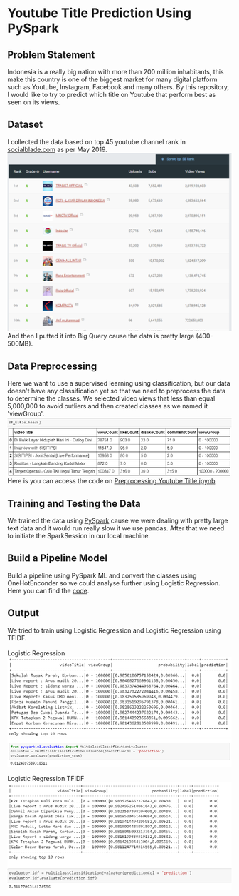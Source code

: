 # Youtube Title Prediction Using PySpark

## Problem Statement
Indonesia is a really big nation with more than 200 million inhabitants, this make this country is one of the biggest market for many digital platform such as Youtube, Instagram, Facebook and many others. By this repository, I would like to try to predict which title on Youtube that perform best as seen on its views.

## Dataset
I collected the data based on top 45 youtube channel rank in [socialblade.com](https://socialblade.com/youtube/top/country/id) as per May 2019.![image](https://github.com/AnggaPradiktas/YoutubeTitlePrediction-PySpark/blob/master/image/top45socialbladeindo.png) And then I putted it into Big Query cause the data is pretty large (400-500MB).

## Data Preprocessing
Here we want to use a supervised learning using classification, but our data doesn't have any classification yet so that we need to preprocess the data to determine the classes. We selected video views that less than equal 5,000,000 to avoid outliers and then created classes as we named it 'viewGroup'. 
![image](https://github.com/AnggaPradiktas/YoutubeTitlePrediction-PySpark/blob/master/image/df_title%20head.png)
Here is you can access the code on [Preprocessing Youtube Title.ipynb](https://github.com/AnggaPradiktas/YoutubeTitlePrediction-PySpark/blob/master/Preprocessing%20Youtube%20Title.ipynb)

## Training and Testing the Data
We trained the data using [PySpark](https://spark.apache.org/docs/latest/api/python/index.html) cause we were dealing with pretty large text data and it would run really slow it we use pandas. After that we need to initiate the SparkSession in our local machine.

## Build a Pipeline Model
Build a pipeline using PySpark ML and convert the classes using OneHotEnconder so we could analyse further using Logistic Regression. Here you can find the [code](https://github.com/AnggaPradiktas/YoutubeTitlePrediction-PySpark/blob/master/Prediction%20Using%20Spark.ipynb).

## Output
We tried to train using Logistic Regression and Logistic Regression using TFIDF. 
<br>
<br>
Logistic Regression
![image](https://github.com/AnggaPradiktas/YoutubeTitlePrediction-PySpark/blob/master/image/lr.png)
![image](https://github.com/AnggaPradiktas/YoutubeTitlePrediction-PySpark/blob/master/image/lr_acc.png)

Logistic Regression TFIDF
![image](https://github.com/AnggaPradiktas/YoutubeTitlePrediction-PySpark/blob/master/image/lr_idf.png)
